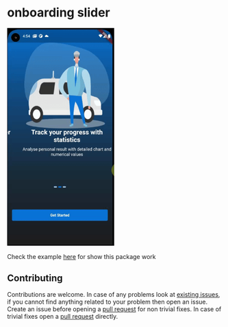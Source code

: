 # onboarding slider 

<img src="https://github.com/bensonarafat/onboarding_slider/blob/master/screenshots/sample.gif?raw=true" width="250"/>

Check the example [here](https://github.com/bensonarafat/onboarding_slider/issues) for show this package work

## Contributing

Contributions are welcome.
In case of any problems look at [existing issues](https://github.com/bensonarafat/onboarding_slider/issues), if you cannot find anything related to your problem then open an issue.
Create an issue before opening a [pull request](https://github.com/bensonarafat/onboarding_slider/pulls) for non trivial fixes.
In case of trivial fixes open a [pull request](https://github.com/bensonarafat/onboarding_slider/pulls) directly.